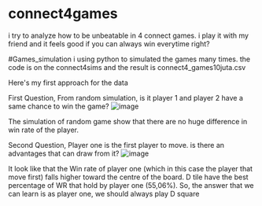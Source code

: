 # connect4games
i try to analyze how to be unbeatable in 4 connect games. i play it with my friend and it feels good if you can always win everytime right?

#Games_simulation
i using python to simulated the games many times. the code is on the connect4sims and the result is connect4_games10juta.csv

Here's my first approach for the data

First Question, From random simulation, is it player 1 and player 2 have a same chance to win the game?
![image](https://github.com/user-attachments/assets/d2723aa0-1003-4d55-b669-13e210a9f5d3)


The simulation of random game show that there are no huge difference in win rate of the player.

Second Question, Player one is the first player to move. is there an advantages that can draw from it?
![image](https://github.com/user-attachments/assets/7a275207-7f39-4e23-9489-5105e5da736b)


It look like that the Win rate of player one (which in this case the player that move first) falls higher toward the centre of the board. D tile have the best percentage of WR that hold by player one (55,06%). So, the answer that we can learn is as player one, we should always play D square
